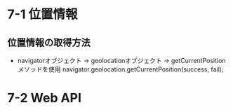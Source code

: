 # 7-1 位置情報
## 位置情報の取得方法
- navigatorオブジェクト → geolocationオブジェクト → getCurrentPositionメソッドを使用
            navigator.geolocation.getCurrentPosition(success, fail);

# 7-2 Web API

